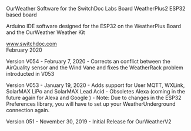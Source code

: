 
OurWeather Software for the SwitchDoc Labs Board WeatherPlus2 ESP32 based board

Arduino IDE software designed for the ESP32 on the WeatherPlus Board and the OurWeather Weather Kit

www.switchdoc.com<BR>
February 2020

Version V054 - February 7, 2020 - Corrects an conflict between the AirQuality sensor and the Wind Vane and fixes the WeatherRack problem introducted in V053<BR>

Version V053 - January 19, 2020 - Adds support for User MQTT, WXLink, SolarMAX LiPo and SolarMAX Lead Acid - Obsoletes Alexa (coming in the future again for Alexa and Google ) - Note:  Due to changes in the ESP32 Preferences library, you will have to set up your WeatherUnderground connection again. <BR>

Version 051 - November 30, 2019 - Initial Release for OurWeatherV2<BR>



